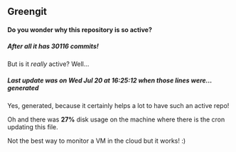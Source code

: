## Greengit

#### Do you wonder why this repository is so active?

##### After all it has 30116 commits!

But is it *really* active? Well...

##### Last update was on Wed Jul 20 at 16:25:12 when those lines were... generated

Yes, generated, because it certainly helps a lot to have such an active repo!

Oh and there was **27%** disk usage on the machine
where there is the cron updating this file.

Not the best way to monitor a VM in the cloud but it works! :)

